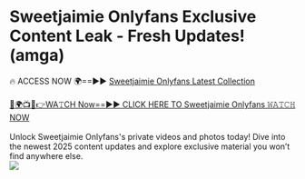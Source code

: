 # Sweetjaimie Onlyfans Exclusive Content Leak - Fresh Updates! (amga)

🔥 ACCESS NOW 🌍==►► <a href="https://tinyurl.com/kvy9nzfs" rel="nofollow">Sweetjaimie Onlyfans Latest Collection</a>
<br><br>
[🔴🌍📺📱👉WA𝚃CH Now==►► CLICK HERE TO Sweetjaimie Onlyfans 𝚆𝙰𝚃𝙲𝙷 NOW](https://tinyurl.com/kvy9nzfs)
<br><br>
Unlock Sweetjaimie Onlyfans's private videos and photos today! Dive into the newest 2025 content updates and explore exclusive material you won’t find anywhere else.
<br>
<a href="https://tinyurl.com/kvy9nzfs" rel="nofollow" data-target="animated-image.originalLink"><img src="https://camo.githubusercontent.com/8a4f000d20f83aca3bf7ec5f350d767afa0574a8a352519fd8cfa583a6f93a33/68747470733a2f2f692e696d6775722e636f6d2f644a486b345a712e676966" data-canonical-src="https://i.imgur.com/dJHk4Zq.gif" style="max-width: 100%; display: inline-block;" data-target="animated-image.originalImage"></a>
<br>
